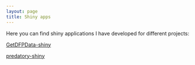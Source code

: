 ```yaml
---
layout: page
title: Shiny apps
---
```


Here you can find shiny applications I have developed for different projects: 

[GetDFPData-shiny](http://www.msperlin.com/shiny/GetDFPData/)

[predatory-shiny](http://www.msperlin.com/shiny/predatory)